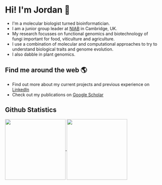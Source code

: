 # Hi! I'm Jordan 👋

- I'm a molecular biologist turned bioinformatician.
- I am a junior group leader at [NIAB](niab.com) in Cambridge, UK.
- My research focusses on functional genomics and biotechnology of fungi important for food, viticulture and agriculture.
- I use a combination of molecular and computational approaches to try to understand biological traits and genome evolution.
- I also dabble in plant genomics.

## Find me around the web 🌎
- Find out more about my current projects and previous experience on [LinkedIn](https://www.linkedin.com/in/jordan-price-95429784/)
- Check out my publications on [Google Scholar](https://scholar.google.com/citations?user=Jc2K0ZQAAAAJ&hl=en)

## Github Statistics

<a href="https://github.com/anuraghazra/github-readme-stats">
  <img height=200 align="center" src="https://github-readme-stats.vercel.app/api?username=rj-price&show_icons=true\&rank_icon=github" />
</a>
<a href="https://github.com/anuraghazra/convoychat">
  <img height=200 align="center" src="https://github-readme-stats.vercel.app/api/top-langs/?username=rj-price&exclude_repo=archived_github_site,rj-price.github.io,my_website,Maei,landing_page,html_cv,web_dev,metagenomics&hide_progress=true&langs_count=8&card_width=320" />
</a>
